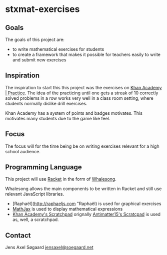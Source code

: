 stxmat-exercises
================

Goals
-----
The goals of this project are:

* to write mathematical exercises for students  
* to create a framework that makes it possible for
  teachers easily to write and submit new exercises

Inspiration
-----------
The inspiration to start this this project was the exercises on 
[Khan Academy | Practice](http://http://www.khanacademy.org/exercisedashboard "Khan Academy").
The idea of the practicing until one gets a streak of 10 correctly solved
problems in a row works very well in a class room setting, where students
normally dislike drill exercises.

Khan Academy has a system of points and badges motivates. This motivates many 
students due to the game like feel. 

Focus
-----
The focus will for the time being be on writing exercises relevant for
a high school audience.

Programming Language
--------------------
This project will use [Racket](http://www.racket-lang.org/) in the form 
of [Whalesong](http://hashcollision.org/whalesong/ "Whalesong").

Whalesong allows the main components to be written in Racket and still
use relevant JavaScript libraries.

* [Raphaël](http://raphaeljs.com "Raphaël) is used for graphical exercises
* [MathJax](http://www.mathjax.org "MathJax") is used to display mathematical expressions
* [Khan Academy's Scratchpad](http://github.com/Khan/khan-exercises/blob/master/utils/scratchpad.js "Scratchpad")
  orignally [Antimatter15's Scratcpad](http://github.com/antimatter15/scratchpad "Scratchpad") 
  is used as, well, a scratchpad.
  
Contact
-------
Jens Axel Søgaard
jensaxel@soegaard.net














